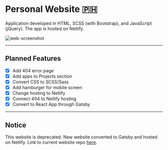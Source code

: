 # Personal Website :philippines:

Application developed in HTML, SCSS (with Bootstrap), and JavaScript (jQuery). The app is hosted on Netlify.

![web-screenshot](https://user-images.githubusercontent.com/50670255/70834546-a1985080-1dc8-11ea-9878-b00abdf0a5dd.png)

---

## Planned Features

- [x] Add 404 error page
- [x] Add apps to Projects section
- [x] Convert CSS to SCSS/Sass
- [x] Add hamburger for mobile screen
- [x] Change hosting to Netlify
- [x] Connect 404 to Netlify hosting
- [x] Convert to React App through Gatsby

---

## Notice

This website is deprecated. New website converted to Gatsby and hosted on Netlify. Link to current website repo [here].

[here]: https://github.com/lockjio/my-site
